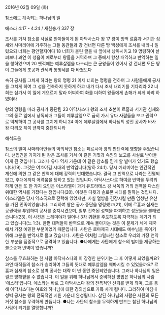 2016년 02월 09일 (화)

참소에도 계속되는 하나님의 일



에스라 4:17 - 4:24 / 새찬송가 337 장


조사를 거쳐 참소를 사실로 받아들이게 된 아닥사스다 왕
17 왕이 방백 르훔과 서기관 심새와 사마리아에 거주하는 그들 동관들과 강 건너편 다른 땅 백성에게 조서를 내리니 일렀으되 너희는 평안할지어다 18 너희가 올린 글을 내 앞에서 낭독시키고 19 명령하여 살펴보니 과연 이 성읍이 예로부터 왕들을 거역하며 그 중에서 항상 패역하고 반역하는 일을 행하였으며 20 옛적에는 예루살렘을 다스리는 큰 군왕들이 있어서 강 건너편 모든 땅이 그들에게 조공과 관세와 통행세를 다 바쳤도다

속히 공사를 그치게 하라는 왕의 명령
21 이제 너희는 명령을 전하여 그 사람들에게 공사를 그치게 하여 그 성을 건축하지 못하게 하고 내가 다시 조서 내리기를 기다리라 22 너희는 삼가서 이 일에 게으르지 말라 어찌하여 화를 더하여 왕들에게 손해가 되게 하랴 하였더라

왕의 명령을 따라 공사가 중단됨
23 아닥사스다 왕의 조서 초본이 르훔과 서기관 심새와 그의 동료 앞에서 낭독되매 그들이 예루살렘으로 급히 가서 유다 사람들을 보고 권력으로 억제하여 그 공사를 그치게 하니 24 이에 예루살렘에서 하나님의 성전 공사가 바사 왕 다리오 제이 년까지 중단되니라

해석도움





참소의 빌미
사마리아인들의 악의적인 참소는 페르시아 왕의 판단력에 영향을 주었습니다. 선입견을 가지게 된 왕은 조사를 거쳐 이 같은 거짓과 속임의 보고를 사실로 받아들이게 된 것입니다. 그러나 유다 역사 가운데 이 같은 참소를 믿게 할 빌미가 있기도 했습니다(19). 그것은 여호야김 시대의 반역입니다(왕하 24:1). 당시 예레미야는 인간적인 계산에 의한 그 같은 반역에 대해 강력히 반대했습니다. 결국 그 반역으로 나라는 진멸되었고, 후대에까지 어려움을 당하고 있는 것입니다. 아닥사스다로 하여금 반역을 두려워하게 만든 또 한 가지 요인은 이스라엘이 과거 유프라테스 강 서쪽의 거의 전역을 다스린 위대한 역사를 가졌다는 점입니다(20). 이것은 다윗과 솔로몬 시대를 말하는 것입니다. 이스라엘은 당시 약소국으로 전락해 있었지만, 사실 열방을 긴장시킬 만큼 엄청난 유산을 가진 민족이었습니다. 그리하여 왕은 공사 중단을 명령했고(21), 이에 르훔과 심새는 공권력을 투입하여 공사를 중지시켰으며, 일부 건축된 성벽을 파괴하고 성문들을 불태웠습니다(23). 이 사건은 느헤미야가 일어나 3차 귀환을 주도하도록 자극하는 계기가 되고 있습니다(느 1:3). 한편 대적들이 반역으로 계속 몰아가는 것은 이 문제가 세계 제국에서 가장 예민한 부분이었기 때문입니다. 사탄은 로마제국 시대에도 예수님을 죽이기 위해 그분을 반역자로 몰고 갔습니다. 사탄은 이처럼 그럴싸한 참소로 우리의 가장 연약한 부분을 집중적으로 공격하고 있습니다.
●나에게는 사탄에게 참소의 빌미를 제공하는 불순종과 반역이 없습니까?

참소를 무효화하는 한 사람
아닥사스다의 이 강경한 분위기는 그 후 어떻게 되었을까요? 과연 대적들의 참소가 승리하여 그들의 뜻대로 예루살렘을 훼파시킬 수 있었을까요? 르훔과 심새의 참소로 성벽 공사는 대략 이 년 동안 중단되었습니다. 그러나 하나님의 일은 결코 방해받을 수 없습니다. 이 일을 위해 하나님께서 준비하신 방법은 하나님의 사람 ‘에스라’입니다. 에스라는 바로 그 아닥사스다 왕의 전폭적인 신뢰를 받게 되며, 그를 통해 아닥사스다는 여호와 하나님에 대한 경외심으로 가득 차게 됩니다. 그리하여 마침내 성벽 공사는 왕의 전폭적인 지원 가운데 완성됩니다. 참된 하나님의 사람은 사탄의 모든 거짓 참소를 무력하게 만듭니다.
●나는 사탄의 참소를 무력하게 만드는 참된 하나님의 사람이 되기를 열망합니까?